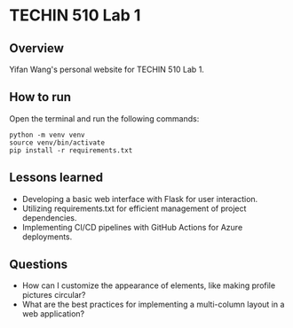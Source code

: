 # TECHIN 510 Lab 1

## Overview

Yifan Wang's personal website for TECHIN 510 Lab 1.

## How to run

Open the terminal and run the following commands:
```
python -m venv venv
source venv/bin/activate
pip install -r requirements.txt
```

## Lessons learned

- Developing a basic web interface with Flask for user interaction.
- Utilizing requirements.txt for efficient management of project dependencies.
- Implementing CI/CD pipelines with GitHub Actions for Azure deployments.

## Questions
- How can I customize the appearance of elements, like making profile pictures circular?
- What are the best practices for implementing a multi-column layout in a web application?
